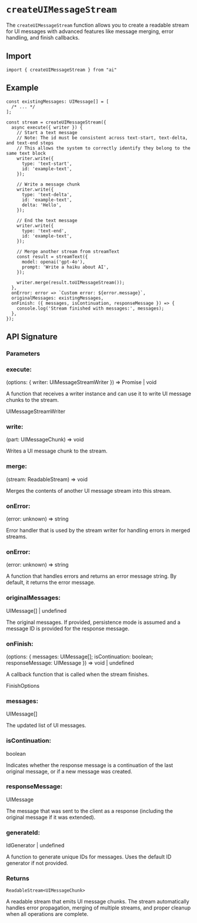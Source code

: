 # `createUIMessageStream`

The `createUIMessageStream` function allows you to create a readable stream for UI messages with advanced features like message merging, error handling, and finish callbacks.

## Import

```
import { createUIMessageStream } from "ai"
```

## Example

```tsx
const existingMessages: UIMessage[] = [
  /* ... */
];

const stream = createUIMessageStream({
  async execute({ writer }) {
    // Start a text message
    // Note: The id must be consistent across text-start, text-delta, and text-end steps
    // This allows the system to correctly identify they belong to the same text block
    writer.write({
      type: 'text-start',
      id: 'example-text',
    });

    // Write a message chunk
    writer.write({
      type: 'text-delta',
      id: 'example-text',
      delta: 'Hello',
    });

    // End the text message
    writer.write({
      type: 'text-end',
      id: 'example-text',
    });

    // Merge another stream from streamText
    const result = streamText({
      model: openai('gpt-4o'),
      prompt: 'Write a haiku about AI',
    });

    writer.merge(result.toUIMessageStream());
  },
  onError: error => `Custom error: ${error.message}`,
  originalMessages: existingMessages,
  onFinish: ({ messages, isContinuation, responseMessage }) => {
    console.log('Stream finished with messages:', messages);
  },
});
```

## API Signature

### Parameters

### execute:

(options: { writer: UIMessageStreamWriter }) => Promise<void> | void

A function that receives a writer instance and can use it to write UI message chunks to the stream.

UIMessageStreamWriter

### write:

(part: UIMessageChunk) => void

Writes a UI message chunk to the stream.

### merge:

(stream: ReadableStream<UIMessageChunk>) => void

Merges the contents of another UI message stream into this stream.

### onError:

(error: unknown) => string

Error handler that is used by the stream writer for handling errors in merged streams.

### onError:

(error: unknown) => string

A function that handles errors and returns an error message string. By default, it returns the error message.

### originalMessages:

UIMessage[] | undefined

The original messages. If provided, persistence mode is assumed and a message ID is provided for the response message.

### onFinish:

(options: { messages: UIMessage[]; isContinuation: boolean; responseMessage: UIMessage }) => void | undefined

A callback function that is called when the stream finishes.

FinishOptions

### messages:

UIMessage[]

The updated list of UI messages.

### isContinuation:

boolean

Indicates whether the response message is a continuation of the last original message, or if a new message was created.

### responseMessage:

UIMessage

The message that was sent to the client as a response (including the original message if it was extended).

### generateId:

IdGenerator | undefined

A function to generate unique IDs for messages. Uses the default ID generator if not provided.

### Returns

`ReadableStream<UIMessageChunk>`

A readable stream that emits UI message chunks. The stream automatically handles error propagation, merging of multiple streams, and proper cleanup when all operations are complete.
